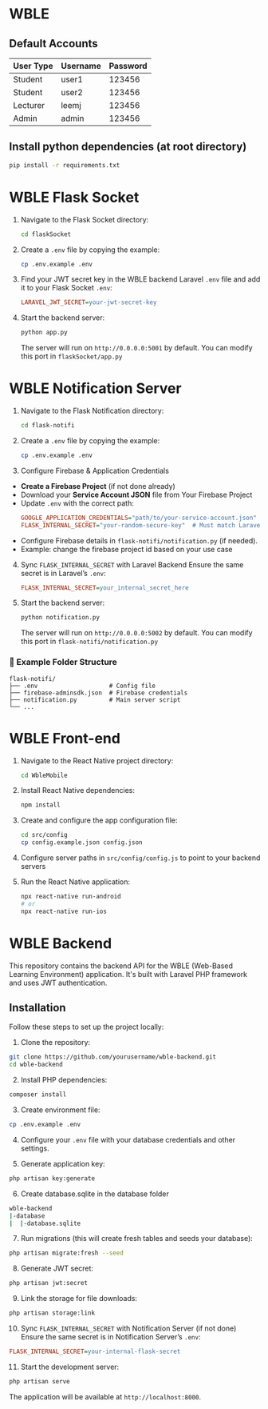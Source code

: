 # WBLE 
## Default Accounts

| User Type | Username | Password |
|-----------|----------|----------|
| Student   | user1    | 123456   |
| Student   | user2    | 123456   |
| Lecturer  | leemj    | 123456   |
| Admin     | admin    | 123456   |

## Install python dependencies (at root directory)
```bash
pip install -r requirements.txt
```

# WBLE Flask Socket
1. Navigate to the Flask Socket directory:
   ```bash
   cd flaskSocket
   ```

2. Create a `.env` file by copying the example:
   ```bash
   cp .env.example .env

3. Find your JWT secret key in the WBLE backend Laravel `.env` file and add it to your Flask Socket `.env`:
   ```ini
   LARAVEL_JWT_SECRET=your-jwt-secret-key
   ```
   
4. Start the backend server:
   ```bash
   python app.py
   ```
   The server will run on `http://0.0.0.0:5001` by default. You can modify this port in `flaskSocket/app.py`

# WBLE Notification Server
1. Navigate to the Flask Notification directory:
   ```bash
   cd flask-notifi
   ```

2. Create a `.env` file by copying the example:
   ```bash
   cp .env.example .env

3. Configure Firebase & Application Credentials
- **Create a Firebase Project** (if not done already)  
- Download your **Service Account JSON** file from Your Firebase Project   
- Update `.env` with the correct path:  
  ```ini
  GOOGLE_APPLICATION_CREDENTIALS="path/to/your-service-account.json"
  FLASK_INTERNAL_SECRET="your-random-secure-key"  # Must match Laravel's .env
  ```
- Configure Firebase details in `flask-notifi/notification.py` (if needed).
- Example: change the firebase project id based on your use case  

4. Sync `FLASK_INTERNAL_SECRET` with Laravel Backend
   Ensure the same secret is in Laravel’s `.env`:  
   ```ini
   FLASK_INTERNAL_SECRET=your_internal_secret_here
   ```
   
5. Start the backend server:
   ```bash
   python notification.py
   ```
   The server will run on `http://0.0.0.0:5002` by default. You can modify this port in `flask-notifi/notification.py`

### **📌 Example Folder Structure**  
```
flask-notifi/
├── .env                    # Config file
├── firebase-adminsdk.json  # Firebase credentials
├── notification.py         # Main server script
└── ...
```

# WBLE Front-end
1. Navigate to the React Native project directory:
   ```bash
   cd WbleMobile
   ```

2. Install React Native dependencies:
   ```bash
   npm install
   ```

3. Create and configure the app configuration file:
   ```bash
   cd src/config
   cp config.example.json config.json
   ```

4. Configure server paths in `src/config/config.js` to point to your backend servers

5. Run the React Native application:
   ```bash
   npx react-native run-android
   # or
   npx react-native run-ios
   ```
   
# WBLE Backend

This repository contains the backend API for the WBLE (Web-Based Learning Environment) application. It's built with Laravel PHP framework and uses JWT authentication.

## Installation

Follow these steps to set up the project locally:

1. Clone the repository:
```bash
git clone https://github.com/yourusername/wble-backend.git
cd wble-backend
```

2. Install PHP dependencies:
```bash
composer install
```

3. Create environment file:
```bash
cp .env.example .env
```

4. Configure your `.env` file with your database credentials and other settings.

5. Generate application key:
```bash
php artisan key:generate
```

6. Create database.sqlite in the database folder
```bash
wble-backend
|-database
|  |-database.sqlite
```

7. Run migrations (this will create fresh tables and seeds your database):
```bash
php artisan migrate:fresh --seed
```

8. Generate JWT secret:
```bash
php artisan jwt:secret
```

9. Link the storage for file downloads:
```bash
php artisan storage:link
```

10. Sync `FLASK_INTERNAL_SECRET` with Notification Server (if not done)
   Ensure the same secret is in Notification Server’s `.env`:  
   ```ini
   FLASK_INTERNAL_SECRET=your-internal-flask-secret
   ```

11. Start the development server:
```bash
php artisan serve
```

The application will be available at `http://localhost:8000`.
